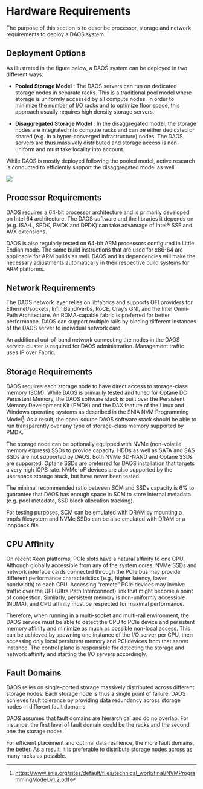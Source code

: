 # Hardware RequirementsThe purpose of this section is to describe processor, storage andnetwork requirements to deploy a DAOS system.## Deployment OptionsAs illustrated in the figure below, a DAOS system can be deployed in twodifferent ways:-   **Pooled Storage Model** : The DAOS servers can run on dedicated    storage nodes in separate racks. This is a traditional pool model    where storage is uniformly accessed by all compute nodes. In order    to minimize the number of I/O racks and to optimize floor space,    this approach usually requires high density storage servers.-   **Disaggregated Storage Model** : In the disaggregated model, the    storage nodes are integrated into compute racks and can be either    dedicated or shared (e.g. in a hyper-converged infrastructure)    nodes. The DAOS servers are thus massively distributed and storage    access is non-uniform and must take locality into account.While DAOS is mostly deployed following the pooled model, activeresearch is conducted to efficiently support the disaggregated model aswell.![](./media/image1.png)## Processor RequirementsDAOS requires a 64-bit processor architecture and is primarily developedon Intel 64 architecture. The DAOS software and the libraries it dependson (e.g. ISA-L, SPDK, PMDK and DPDK) can take advantage of Intel® SSEand AVX extensions.DAOS is also regularly tested on 64-bit ARM processors configured inLittle Endian mode. The same build instructions that are used for x86-64are applicable for ARM builds as well. DAOS and its dependencies willmake the necessary adjustments automatically in their respective buildsystems for ARM platforms.## Network RequirementsThe DAOS network layer relies on libfabrics and supports OFI providersfor Ethernet/sockets, InfiniBand/verbs, RoCE, Cray’s GNI, and the IntelOmni-Path Architecture. An RDMA-capable fabric is preferred for betterperformance. DAOS can support multiple rails by binding differentinstances of the DAOS server to individual network card.An additional out-of-band network connecting the nodes in the DAOSservice cluster is required for DAOS administration. Management trafficuses IP over Fabric.## Storage RequirementsDAOS requires each storage node to have direct access to storage-classmemory (SCM). While DAOS is primarily tested and tuned for Optane DCPersistent Memory, the DAOS software stack is built over the PersistentMemory Development Kit (PMDK) and the DAX feature of the Linux andWindows operating systems as described in the SNIA NVM ProgrammingModel[^1]. As a result, the open-source DAOS software stack should beable to run transparently over any type of storage-class memorysupported by PMDK.The storage node can be optionally equipped with NVMe (non-volatilememory express) SSDs to provide capacity. HDDs as well as SATA and SASSSDs are not supported by DAOS. Both NVMe 3D-NAND and Optane SSDs aresupported. Optane SSDs are preferred for DAOS installation that targetsa very high IOPS rate. NVMe-oF devices are also supported by theuserspace storage stack, but have never been tested.The minimal recommended ratio between SCM and SSDs capacity is 6% toguarantee that DAOS has enough space in SCM to store internal metadata(e.g. pool metadata, SSD block allocation tracking).For testing purposes, SCM can be emulated with DRAM by mounting a tmpfsfilesystem and NVMe SSDs can be also emulated with DRAM or a loopbackfile.## CPU AffinityOn recent Xeon platforms, PCIe slots have a natural affinity to one CPU.Although globally accessible from any of the system cores, NVMe SSDs andnetwork interface cards connected through the PCIe bus may providedifferent performance characteristics (e.g., higher latency, lowerbandwidth) to each CPU. Accessing “remote” PCIe devices may involvetraffic over the UPI (Ultra Path Interconnect) link that might become apoint of congestion. Similarly, persistent memory is non-uniformlyaccessible (NUMA), and CPU affinity must be respected for maximalperformance.Therefore, when running in a multi-socket and multi-rail environment,the DAOS service must be able to detect the CPU to PCIe device andpersistent memory affinity and minimize as much as possible non-localaccess. This can be achieved by spawning one instance of the I/O serverper CPU, then accessing only local persistent memory and PCI devicesfrom that server instance. The control plane is responsible fordetecting the storage and network affinity and starting the I/O serversaccordingly.## Fault DomainsDAOS relies on single-ported storage massively distributed acrossdifferent storage nodes. Each storage node is thus a single point offailure. DAOS achieves fault tolerance by providing data redundancyacross storage nodes in different fault domains.DAOS assumes that fault domains are hierarchical and do no overlap. Forinstance, the first level of fault domain could be the racks and thesecond one the storage nodes.For efficient placement and optimal data resilience, the more faultdomains, the better. As a result, it is preferable to distribute storagenodes across as many racks as possible.[^1]: <https://www.snia.org/sites/default/files/technical_work/final/NVMProgrammingModel_v1.2.pdf>